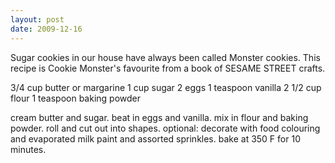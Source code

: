 ```yaml
---
layout: post
date: 2009-12-16
--- 
```


Sugar cookies in our house have always been called Monster cookies. This recipe is Cookie Monster's favourite from a book of SESAME STREET crafts.

3/4 cup butter or margarine
1 cup sugar
2 eggs
1 teaspoon vanilla
2 1/2 cup flour
1 teaspoon baking powder

cream butter and sugar. beat in eggs and vanilla. mix in flour and baking powder. roll and cut out into shapes. optional: decorate with food colouring and evaporated milk paint and assorted sprinkles. bake at 350 F for 10 minutes.
